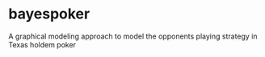# bayespoker
A graphical modeling approach to model the opponents playing strategy in Texas holdem poker
